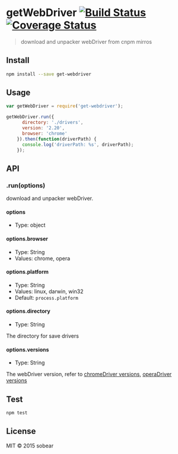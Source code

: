 # getWebDriver [![Build Status](https://travis-ci.org/imsobear/getWebDriver.svg?branch=master)](https://travis-ci.org/imsobear/getWebDriver) [![Coverage Status](https://coveralls.io/repos/imsobear/getWebDriver/badge.svg?branch=master)](https://coveralls.io/r/imsobear/getWebDriver?branch=master)

> download and unpacker webDriver from cnpm mirros

## Install

```bash
npm install --save get-webdriver
```

## Usage

```javascript
var getWebDriver = require('get-webdriver');

getWebDriver.run({
      directory: './drivers',
      version: '2.20',
      browser: 'chrome'
    }).then(function(driverPath) {
      console.log('driverPath: %s', driverPath);
    });
```

## API

### .run(options)

download and unpacker webDriver.

#### options

- Type: object

#### options.browser

- Type: String
- Values: chrome, opera

#### options.platform

- Type: String
- Values: linux, darwin, win32
- Default: `process.platform`

#### options.directory

- Type: String

The directory for save drivers

#### options.versions

- Type: String

The webDriver version, refer to [chromeDriver versions](http://npm.taobao.org/mirrors/chromedriver/), [operaDriver versions](http://npm.taobao.org/mirrors/operadriver/)

## Test

```bash
npm test
```

## License

MIT &copy; 2015 sobear
